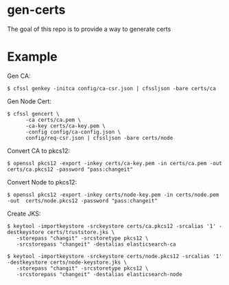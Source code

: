 # gen-certs

The goal of this repo is to provide a way to generate certs

# Example

Gen CA:
```
$ cfssl genkey -initca config/ca-csr.json | cfssljson -bare certs/ca  
```

Gen Node Cert:
```
$ cfssl gencert \
	  -ca certs/ca.pem \
	  -ca-key certs/ca-key.pem \
	  -config config/ca-config.json \
	  config/req-csr.json | cfssljson -bare certs/node
```

Convert CA to pkcs12:
```
$ openssl pkcs12 -export -inkey certs/ca-key.pem -in certs/ca.pem -out  certs/ca.pkcs12 -password "pass:changeit"
```

Convert Node to pkcs12:
```
$ openssl pkcs12 -export -inkey certs/node-key.pem -in certs/node.pem -out  certs/node.pkcs12 -password "pass:changeit"
```

Create JKS:
```
$ keytool -importkeystore -srckeystore certs/ca.pkcs12 -srcalias '1' -destkeystore certs/truststore.jks \
   -storepass "changit" -srcstoretype pkcs12 \
   -srcstorepass "changeit" -destalias elasticsearch-ca

$ keytool -importkeystore -srckeystore certs/node.pkcs12 -srcalias '1' -destkeystore certs/node-keystore.jks \
   -storepass "changit" -srcstoretype pkcs12 \
   -srcstorepass "changeit" -destalias elasticsearch-node
```